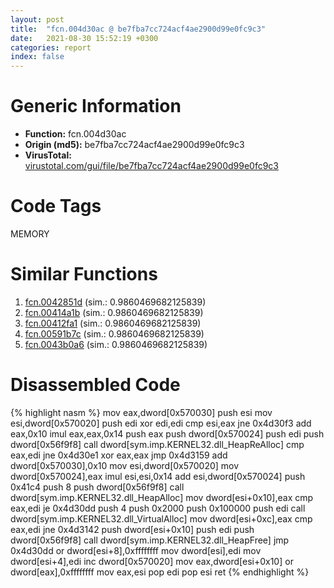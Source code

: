 ```yaml
---
layout: post
title:  "fcn.004d30ac @ be7fba7cc724acf4ae2900d99e0fc9c3"
date:   2021-08-30 15:52:19 +0300
categories: report
index: false
---
```


# Generic Information
- **Function:** fcn.004d30ac
- **Origin (md5):** be7fba7cc724acf4ae2900d99e0fc9c3
- **VirusTotal:** [virustotal.com/gui/file/be7fba7cc724acf4ae2900d99e0fc9c3][virustotal_ref]

# Code Tags
<span class="tag" id="MEMORY">MEMORY</span>


# Similar Functions

1. [fcn.0042851d][similar_1_ref] (sim.: 0.9860469682125839)
2. [fcn.00414a1b][similar_2_ref] (sim.: 0.9860469682125839)
3. [fcn.00412fa1][similar_3_ref] (sim.: 0.9860469682125839)
4. [fcn.00591b7c][similar_4_ref] (sim.: 0.9860469682125839)
5. [fcn.0043b0a6][similar_5_ref] (sim.: 0.9860469682125839)


# Disassembled Code

{% highlight nasm %}
mov eax,dword[0x570030]
push esi
mov esi,dword[0x570020]
push edi
xor edi,edi
cmp esi,eax
jne 0x4d30f3
add eax,0x10
imul eax,eax,0x14
push eax
push dword[0x570024]
push edi
push dword[0x56f9f8]
call dword[sym.imp.KERNEL32.dll_HeapReAlloc]
cmp eax,edi
jne 0x4d30e1
xor eax,eax
jmp 0x4d3159
add dword[0x570030],0x10
mov esi,dword[0x570020]
mov dword[0x570024],eax
imul esi,esi,0x14
add esi,dword[0x570024]
push 0x41c4
push 8
push dword[0x56f9f8]
call dword[sym.imp.KERNEL32.dll_HeapAlloc]
mov dword[esi+0x10],eax
cmp eax,edi
je 0x4d30dd
push 4
push 0x2000
push 0x100000
push edi
call dword[sym.imp.KERNEL32.dll_VirtualAlloc]
mov dword[esi+0xc],eax
cmp eax,edi
jne 0x4d3142
push dword[esi+0x10]
push edi
push dword[0x56f9f8]
call dword[sym.imp.KERNEL32.dll_HeapFree]
jmp 0x4d30dd
or dword[esi+8],0xffffffff
mov dword[esi],edi
mov dword[esi+4],edi
inc dword[0x570020]
mov eax,dword[esi+0x10]
or dword[eax],0xffffffff
mov eax,esi
pop edi
pop esi
ret
{% endhighlight %}


[similar_1_ref]: /report/fcn.0042851d@0aa2d73a5300dff2412388945614b507
[similar_2_ref]: /report/fcn.00414a1b@de21a548b66aa6c0b17491b6a31e14fa
[similar_3_ref]: /report/fcn.00412fa1@6c5b0418e4a4c57d99cda47d2717045d
[similar_4_ref]: /report/fcn.00591b7c@7453c96a6fbd42ec690b8deb53eafcba
[similar_5_ref]: /report/fcn.0043b0a6@7b00dd8f2abf54a73bfb09681334ff78
[virustotal_ref]: https://www.virustotal.com/gui/file/be7fba7cc724acf4ae2900d99e0fc9c3